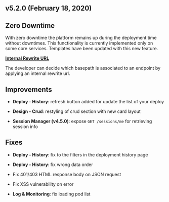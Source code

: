## v5.2.0 (February 18, 2020)

## Zero Downtime

With zero downtime the platform remains up during the deployment time without downtimes.
This functionality is currently implemented only on some core services. Templates have been updated with this new feature.

**[Internal Rewrite URL](https://docs.mia-platform.eu/development_suite/api-console/api-design/esponi_api/#internal-rewrite-url)**

The developer can decide which basepath is associated to an endpoint by applying an internal rewrite url.

## Improvements

* **Deploy - History**: refresh button added for update the list of your deploy

* **Design - Crud**: restyling of crud section with new card layout

* **Session Manager (v4.5.0)**: expose `GET /sessions/me` for retrieving session info

## Fixes

* **Deploy - History**: fix to the filters in the deployment history page

* **Deploy - History**: fix wrong data order

* Fix 401/403 HTML response body on JSON request

* Fix XSS vulnerability on error

* **Log & Monitoring**: fix loading pod list
